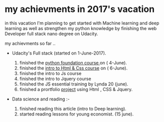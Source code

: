 # my achievments in 2017's vacation
in this vacation I'm planning to get started with Machine learning and deep
learning as well as strengthen my python knowledge by finishing the
web Developer full stack nano degree on Udacity.

my achievments so far ..

* Udacity's Full stack (started on 1-June-2017).

  1.  finished the [python foundation course ](https://github.com/Ahmed-Ayman/Vacation2017-/tree/master/Udacity_webDeveloperFullStack/Programming%20Foundations%20with%20Python) on ( 4-June).
  2.  finished the [intro to Html & Css course](https://github.com/Ahmed-Ayman/Vacation2017-/tree/master/Udacity_webDeveloperFullStack/HTML%26CSS) on ( 6-June).
  3. finished the intro to Js course
  4. finished the intro to Jquery course
  5. finished the JS essential training by Lynda 20 (june).
  6. finished a prortfolio [project](https://github.com/Ahmed-Ayman/Vacation2017-/tree/master/ahmed_ayman) using Html , CSS & Jquery.

* Data science and reading :-
  1. finished reading this article (intro to Deep learning).
  2. started reading lessons for young economist. (15 june).
